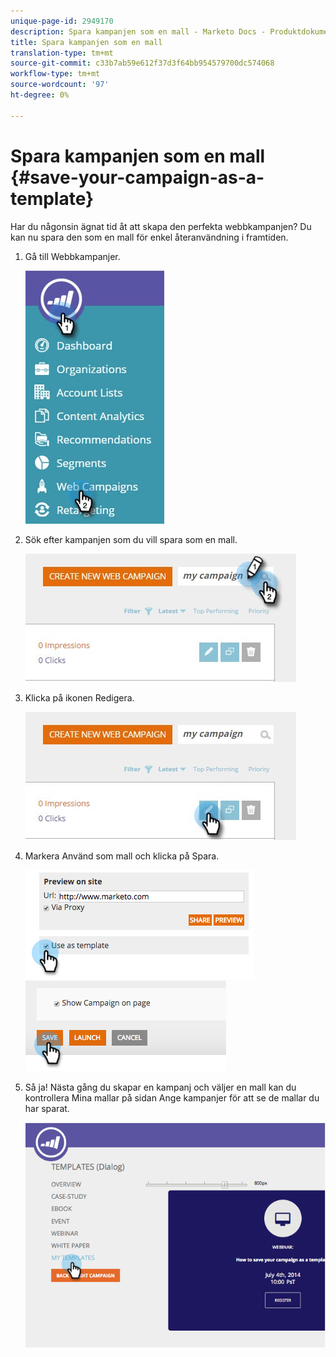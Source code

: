 ```yaml
---
unique-page-id: 2949170
description: Spara kampanjen som en mall - Marketo Docs - Produktdokumentation
title: Spara kampanjen som en mall
translation-type: tm+mt
source-git-commit: c33b7ab59e612f37d3f64bb954579700dc574068
workflow-type: tm+mt
source-wordcount: '97'
ht-degree: 0%

---
```



# Spara kampanjen som en mall {#save-your-campaign-as-a-template}

Har du någonsin ägnat tid åt att skapa den perfekta webbkampanjen? Du kan nu spara den som en mall för enkel återanvändning i framtiden.

1. Gå till Webbkampanjer.

   ![](assets/web-campaigns-hand-1.jpg)

1. Sök efter kampanjen som du vill spara som en mall.

   ![](assets/search-for-campaign.jpg)

1. Klicka på ikonen Redigera.

   ![](assets/my-campaign-edit.jpg)

1. Markera Använd som mall och klicka på Spara.

   ![](assets/image2015-2-25-19-3a56-3a58.png)   ![](assets/image2015-2-25-19-3a56-3a37.png)

1. Så ja! Nästa gång du skapar en kampanj och väljer en mall kan du kontrollera Mina mallar på sidan Ange kampanjer för att se de mallar du har sparat.

   ![](assets/image2014-9-17-20-3a55-3a31.png)

